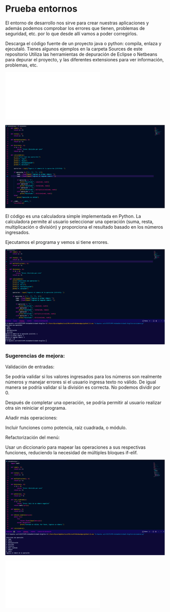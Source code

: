 # Prueba entornos
El entorno de desarrollo nos sirve para crear nuestras aplicaciones y además podemos comprobar los errores que tienen, problemas de seguridad, etc. por lo que desde allí vamos a poder corregirlos.

Descarga el código fuente de un proyecto java o python: compila, enlaza y ejecutaló. 
Tienes algunos ejemplos en la carpeta Sources de este repositorio Utiliza las herramientas de depuración de Eclipse o Netbeans para depurar el proyecto, y las diferentes extensiones para ver información, problemas, etc.

![calculadora](sources/calculadora.py)

![](Imagenes/calculadora.png)

El código es una calculadora simple implementada en Python. 
La calculadora permite al usuario seleccionar una operación (suma, resta, multiplicación o división) y proporciona el resultado basado en los números ingresados.

Ejecutamos el programa y vemos si tiene errores.

![](Imagenes/calculadora2.png)

### Sugerencias de mejora:

Validación de entradas:

Se podría validar si los valores ingresados para los números son realmente números y manejar errores si el usuario ingresa texto no válido.
De igual manera se podría validar si la división es correcta. No podemos dividir por 0.

Después de completar una operación, se podría permitir al usuario realizar otra sin reiniciar el programa.

Añadir más operaciones:

Incluir funciones como potencia, raíz cuadrada, o módulo.

Refactorización del menú:

Usar un diccionario para mapear las operaciones a sus respectivas funciones, reduciendo la necesidad de múltiples bloques if-elif.

![](Imagenes/calculadora3.png)

![calculadora-mejorada](sources/calculadora2.py)

